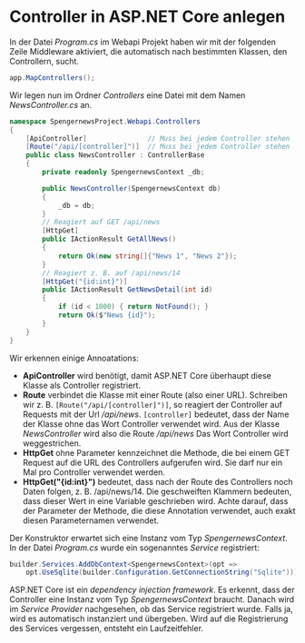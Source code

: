 # Controller in ASP.NET Core anlegen

In der Datei *Program.cs* im Webapi Projekt haben wir mit der folgenden Zeile Middleware aktiviert,
die automatisch nach bestimmten Klassen, den Controllern, sucht.

```c#
app.MapControllers();
```

Wir legen nun im Ordner *Controllers* eine Datei mit dem Namen *NewsController.cs* an.

```c#
namespace SpengernewsProject.Webapi.Controllers
{
    [ApiController]               // Muss bei jedem Controller stehen
    [Route("/api/[controller]")]  // Muss bei jedem Controller stehen
    public class NewsController : ControllerBase
    {
        private readonly SpengernewsContext _db;

        public NewsController(SpengernewsContext db)
        {
            _db = db;
        }
        // Reagiert auf GET /api/news
        [HttpGet]
        public IActionResult GetAllNews()
        {
            return Ok(new string[]{"News 1", "News 2"});
        }
        // Reagiert z. B. auf /api/news/14
        [HttpGet("{id:int}")]
        public IActionResult GetNewsDetail(int id)
        {
            if (id < 1000) { return NotFound(); }
            return Ok($"News {id}");
        }
    }
}
``` 

Wir erkennen einige Annoatations:

- **ApiController** wird benötigt, damit ASP.NET Core überhaupt diese Klasse als Controller
  registriert.
- **Route** verbindet die Klasse mit einer Route (also einer URL). Schreiben wir z. B.
  `[Route("/api/[controller]")]`, so reagiert der Controller auf Requests mit der Url */api/news*.
  `[controller]` bedeutet, dass der Name der Klasse ohne das Wort Controller verwendet wird. Aus
  der Klasse *NewsController* wird also die Route */api/news* Das Wort Controller wird weggestrichen.
- **HttpGet** ohne Parameter kennzeichnet die Methode, die bei einem GET Request auf die URL des
  Controllers aufgerufen wird. Sie darf nur ein Mal pro Controller verwendet werden.
- **HttpGet("{id:int}")** bedeutet, dass nach der Route des Controllers noch Daten folgen, z. B.
  /api/news/14. Die geschweiften Klammern bedeuten, dass dieser Wert in eine Variable geschrieben
  wird. Achte darauf, dass der Parameter der Methode, die diese Annotation verwendet, auch exakt
  diesen Parameternamen verwendet.

Der Konstruktor erwartet sich eine Instanz vom Typ *SpengernewsContext*. In der Datei *Program.cs*
wurde ein sogenanntes *Service* registriert:

```c#
builder.Services.AddDbContext<SpengernewsContext>(opt =>
    opt.UseSqlite(builder.Configuration.GetConnectionString("Sqlite")));
```

ASP.NET Core ist ein *dependency injection framework*. Es erkennt, dass der Controller eine Instanz
vom Typ *SpengernewsContext* braucht. Danach wird im *Service Provider* nachgesehen, ob das Service
registriert wurde. Falls ja, wird es automatisch instanziert und übergeben. Wird auf die Registrierung
des Services vergessen, entsteht ein Laufzeitfehler.
